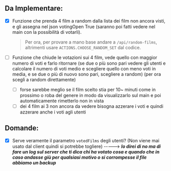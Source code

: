 ## Da Implementare:

- [x] Funzione che prenda 4 film a random dalla lista dei film non ancora visti, e gli assegna nel json votingOpen True (saranno poi fatti vedere nel main con la possibilità di votarli).

	> Per ora, per provare a mano base andare a `/api/random-films`, altrimenti usare `ACTIONS.CHOOSE_RANDOM_SET` dal codice.

- [ ] Funzione che chiude le votazioni sui 4 film, vede quello con maggior numero di voti e farlo ritornare (se due o più sono pari vedere gli utenti e calcolare il numero di voti medio e scegliere quello con meno voti in media, e se due o più di nuovo sono pari, scegliere a random) (per ora scegli a random direttamente)
	- [ ] forse sarebbe meglio se il film scelto stia per 10~ minuti come in prossimo o roba del genere in modo da visualizzarlo sul main e poi automaticamente rimetterlo non in vista
	- [ ] dei 4 film ai 3 non ancora da vedere bisogna azzerare i voti e quindi azzerare anche i voti agli utenti

## Domande:

- [x] Serve veramente il parametro `votedFilms` degli utenti? (Non viene mai usato dal client quindi si potrebbe togliere) -----> **_Io direi di no ma di fare un log sul server che ti dica chi ha votato cosa e quando che in caso andasse giù per qualsiasi motivo o si corrompesse il file abbiamo un backup_**